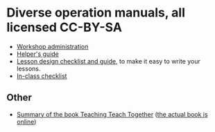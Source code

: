 

# Diverse operation manuals, all licensed CC-BY-SA

- [Workshop administration](workshop-administration.md)
- [Helper's guide](helping-and-teaching.md)
- [Lesson design checklist and guide](lesson-design.md), to make it
  easy to write your lessons.
- [In-class checklist](presenting.md)


## Other

- [Summary of the book Teaching Teach Together](teaching-tech-together.md)
  ([the actual book is online](http://teachtogether.tech/))
